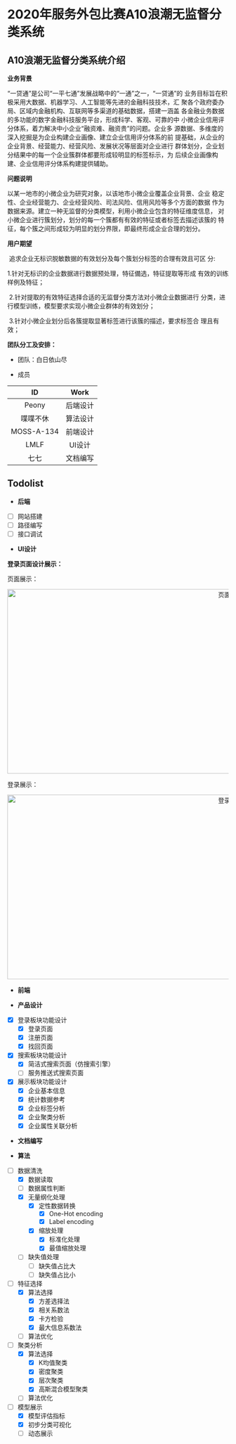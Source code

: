﻿# 2020年服务外包比赛A10浪潮无监督分类系统

## A10浪潮无监督分类系统介绍

**业务背景** 

“一贷通”是公司“一平七通”发展战略中的“一通”之一，“一贷通”的 业务目标旨在积极采用大数据、机器学习、人工智能等先进的金融科技技术，汇 聚各个政府委办局、区域内金融机构、互联网等多渠道的基础数据，搭建一涵盖 各金融业务数据的多功能的数字金融科技服务平台，形成科学、客观、可靠的中 小微企业信用评分体系，着力解决中小企业“融资难、融资贵”的问题。企业多 源数据、多维度的深入挖掘是为企业构建企业画像、建立企业信用评分体系的前 提基础，从企业的企业背景、经营能力、经营风险、发展状况等层面对企业进行 群体划分，企业划分结果中的每一个企业簇群体都要形成较明显的标签标示，为 后续企业画像构建、企业信用评分体系构建提供辅助。

**问题说明** 

以某一地市的小微企业为研究对象，以该地市小微企业覆盖企业背景、企业 稳定性、企业经营能力、企业经营风险、司法风险、信用风险等多个方面的数据 作为数据来源。建立一种无监督的分类模型，利用小微企业包含的特征维度信息， 对小微企业进行簇划分，划分的每一个簇都有有效的特征或者标签去描述该簇的 特征，每个簇之间形成较为明显的划分界限，即最终形成企业合理的划分。

**用户期望**

 追求企业无标识脱敏数据的有效划分及每个簇划分标签的合理有效且可区 分:

1.针对无标识的企业数据进行数据预处理，特征備选，特征提取等形成 有效的训练样例及特征；

 2.针对提取的有效特征选择合适的无监督分类方法对小微企业数据进行 分类，进行模型训练，模型要求实现小微企业群体的有效划分；

 3.针对小微企业划分后各簇提取显著标签进行该簇的描述，要求标签合 理且有效；

**团队分工及安排：**

- 团队：白日依山尽

- 成员

|ID|Work|
|:-:|:-:|
|Peony|后端设计|
|喋喋不休|算法设计|
|MOSS-A-134|前端设计|
|LMLF|UI设计|
|七七|文档编写|

## Todolist

- **后端**

- [ ] 网站搭建
- [ ] 路径编写
- [ ] 接口调试

- **UI设计**

**登录页面设计展示：**

页面展示：

<div align=center><img width="1000" height="420" src="https://github.com/Catsofsuffering/2020_A10_FWWB/blob/master/prototype/pro1.png" alt="页面展示"/></div>

登录展示：
<div align=center><img width="1000" height="420" src="https://github.com/Catsofsuffering/2020_A10_FWWB/blob/master/prototype/pro2.png" alt="登录展示"/></div>

- **前端**

- **产品设计**

- [x] 登录板块功能设计
    - [x] 登录页面
    - [x] 注册页面
    - [x] 找回页面
- [x] 搜索板块功能设计
    - [x] 简洁式搜索页面（仿搜索引擎）
    - [ ] 服务推送式搜索页面
- [x] 展示板块功能设计
    - [x] 企业基本信息
    - [x] 统计数据参考
    - [x] 企业标签分析
    - [x] 企业聚类分析
    - [x] 企业属性关联分析

- **文档编写**

- **算法**

- [ ] 数据清洗
    - [x] 数据读取
    - [ ] 数据属性判断
    - [x] 无量纲化处理
        - [x] 定性数据转换
            - [x] One-Hot encoding
            - [x] Label encoding
        - [x] 缩放处理
            - [x] 标准化处理
            - [x] 最值缩放处理
    - [ ] 缺失值处理
        - [ ] 缺失值占比大
        - [ ] 缺失值占比小
- [ ] 特征选择
    - [x] 算法选择
        - [x] 方差选择法
        - [x] 相关系数法
        - [x] 卡方检验
        - [x] 最大信息系数法
    - [ ] 算法优化
- [ ] 聚类分析
    - [x] 算法选择
        - [x] K均值聚类
        - [x] 密度聚类
        - [x] 层次聚类
        - [x] 高斯混合模型聚类
    - [ ] 算法优化
- [ ] 模型展示
    - [x] 模型评估指标
    - [x] 初步分类可视化
    - [ ] 动态展示